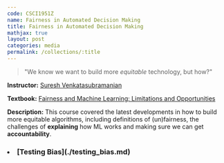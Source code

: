 ```yaml
---
code: CSCI1951Z 
name: Fairness in Automated Decision Making 
title: Fairness in Automated Decision Making
mathjax: true
layout: post
categories: media
permalink: /collections/:title
---
```


> "We know we want to build more *equitable* technology, but how?"

<script src="https://cdnjs.cloudflare.com/ajax/libs/mathjax/2.7.5/MathJax.js?config=TeX-AMS_CHTML.js"></script>

**Instructor:** [Suresh Venkatasubramanian](https://vivo.brown.edu/display/suresh)

**Textbook:** [Fairness and Machine Learning: Limitations and Opportunities](https://fairmlbook.org/)

**Description:** This course covered the latest developments in how to build more equitable algorithms, including definitions of (un)fairness, the challenges of **explaining** how ML works and making sure we can get **accountability**.

<h3>
  <li>
    [Testing Bias](./testing_bias.md)
  </li> 
</h3>
